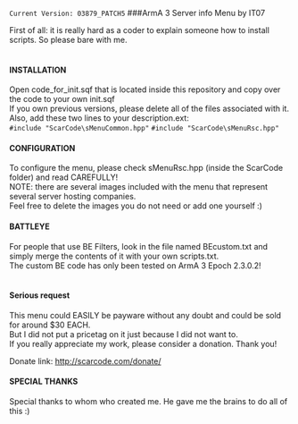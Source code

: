 `Current Version: 03879_PATCH5`
###ArmA 3 Server info Menu by IT07

First of all: it is really hard as a coder to explain someone how to install scripts. So please bare with me.<br />
<br />
#### INSTALLATION
Open code_for_init.sqf that is located inside this repository and copy over the code to your own init.sqf<br />
If you own previous versions, please delete all of the files associated with it.<br />
Also, add these two lines to your description.ext: <br />
`#include "ScarCode\sMenuCommon.hpp"`
`#include "ScarCode\sMenuRsc.hpp"`

#### CONFIGURATION
To configure the menu, please check sMenuRsc.hpp (inside the ScarCode folder) and read CAREFULLY!<br />
NOTE: there are several images included with the menu that represent several server hosting companies.<br />
Feel free to delete the images you do not need or add one yourself :)
<br />
#### BATTLEYE
For people that use BE Filters, look in the file named BEcustom.txt and simply merge the contents of it with your own scripts.txt.<br />
The custom BE code has only been tested on ArmA 3 Epoch 2.3.0.2!<br />
<br />
#### Serious request
This menu could EASILY be payware without any doubt and could be sold for around $30 EACH.<br />
But I did not put a pricetag on it just because I did not want to. <br />
If you really appreciate my work, please consider a donation. Thank you!<br />

Donate link: http://scarcode.com/donate/ <br />

#### SPECIAL THANKS
Special thanks to whom who created me. He gave me the brains to do all of this :)
